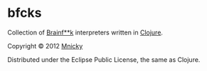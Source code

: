 # bfcks

Collection of [Brainf**k](http://en.wikipedia.org/wiki/Brainfuck) interpreters written in [Clojure](http://clojure.org).

Copyright © 2012 [Mnicky](http://mnicky.github.com)

Distributed under the Eclipse Public License, the same as Clojure.
